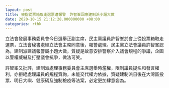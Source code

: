 ```yaml
---
layout: post
title: 被指從票箱取走選票遭報警　許智峯回應建制派小題大做
date: 2020-10-15 21:12:28.000000000 +08:00
categories: rthk
---
```


立法會發展事務委員會今日選舉正副主席，民主黨議員許智峯於會上從投票箱取走選票，立法會秘書處經立法會主席同意後，報警處理。民主黨立法會議員許智峯認為，建制派建議報警屬小題大做，質疑是故意安排警察介入議會規程的爭議，企圖以警權威嚇及打壓議會抗爭，做法可笑。

許智峯又批評，建制派處理事務委員會主席選舉時濫權，限制議員提名和發言權利，亦拒絕處理議員的規程質詢，未能交代權力依據，質疑建制派日後在大灣區投票、明日大嶼、健康碼及強制檢疫等法案，必定更加肆意妄為。
